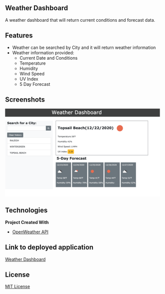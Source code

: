## Weather Dashboard
A weather dashboard that will return current conditions and forecast data.

## Features

* Weather can be searched by City and it will return weather information
* Weather information provided:
  * Current Date and Conditions
  * Temperature
  * Humidity
  * Wind Speed
  * UV Index
  * 5 Day Forecast

## Screenshots
![Algorithm schema](assets/weather.png)

## Technologies

<b>Project Created With</b>
- [OpenWeather API](https://openweathermap.org/api)

## Link to deployed application 

[Weather Dashboard](https://meddle74.github.io/bikeTrailAdvisor/)

## License

[MIT License](https://opensource.org/licenses/MIT)
